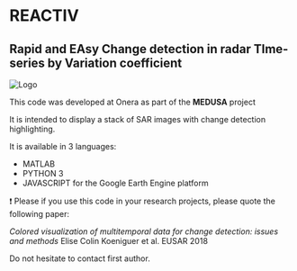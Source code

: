 # REACTIV
## Rapid and EAsy Change detection in radar TIme-series by Variation coefficient

![Logo](https://raw.githubusercontent.com/elisekoeniguer/REACTIV/master/REACTIV.png)


This code was developed at Onera as part of the **MEDUSA** project

It is intended to display a stack of SAR images with change detection highlighting.

It is available in 3 languages:
* MATLAB
* PYTHON 3
* JAVASCRIPT for the Google Earth Engine platform

:exclamation: Please if you use this code in your research projects, please quote the following paper:

*Colored visualization of multitemporal data for change detection: issues and methods*
Elise Colin Koeniguer et al. EUSAR 2018

Do not hesitate to contact first author.

